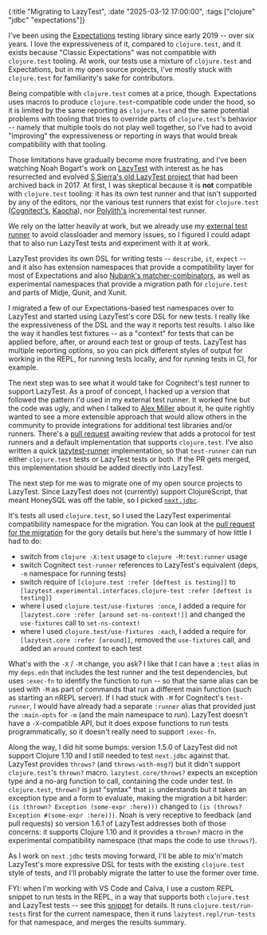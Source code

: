 {:title "Migrating to LazyTest",
 :date "2025-03-12 17:00:00",
 :tags ["clojure" "jdbc" "expectations"]}

I've been using the [Expectations](https://github.com/clojure-expectations/clojure-test)
testing library since early 2019 -- over six years. I love the expressiveness of
it, compared to `clojure.test`, and it exists because "Classic Expectations"
was not compatible with `clojure.test` tooling. At work, our tests use a
mixture of `clojure.test` and Expectations, but in my open source projects,
I've mostly stuck with `clojure.test` for familiarity's sake for contributors.

Being compatible with `clojure.test` comes at a price, though. Expectations
uses macros to produce `clojure.test`-compatible code under the hood, so it
is limited by the same reporting as `clojure.test` and the same potential
problems with tooling that tries to override parts of `clojure.test`'s
behavior -- namely that multiple tools do not play well together, so I've
had to avoid "improving" the expressiveness or reporting in ways that would
break compatibility with that tooling.

Those limitations have gradually become more frustrating, and I've been
watching Noah Bogart's work on [LazyTest](https://github.com/NoahTheDuke/lazytest)
with interest as he has resurrected and evolved
[S Sierra's old LazyTest project](https://github.com/stuartsierra/lazytest)
that had been archived back in 2017. At first, I was skeptical because it
is **not** compatible with `clojure.test` tooling: it has its own test runner
and that isn't supported by any of the editors, nor the various test runners
that exist for `clojure.test`
([Cognitect's](https://github.com/cognitect-labs/test-runner),
[Kaocha](https://github.com/lambdaisland/kaocha)), nor
[Polylith's](https://github.com/polyfy/polylith) incremental test runner.

We rely on the latter heavily at work, but we already use my
[external test runner](https://github.com/seancorfield/polylith-external-test-runner)
to avoid classloader and memory issues, so I figured I could adapt that to
also run LazyTest tests and experiment with it at work.

LazyTest provides its own DSL for writing tests -- `describe`, `it`, `expect` --
and it also has extension namespaces that provide a compatibility layer for
most of Expectations and also
[Nubank's matcher-combinators](https://github.com/nubank/matcher-combinators),
as well as experimental namespaces that provide a migration path for
`clojure.test` and parts of Midje, Qunit, and Xunit.

I migrated a few of our Expectations-based test namespaces over to LazyTest
and started using LazyTest's core DSL for new tests. I really like the
expressiveness of the DSL and the way it reports test results. I also like
the way it handles test fixtures -- as a "context" for tests that can be
applied before, after, or around each test or group of tests. LazyTest has
multiple reporting options, so you can pick different styles of output for
working in the REPL, for running tests locally, and for running tests in CI,
for example.

The next step was to see what it would take for Cognitect's test runner to
support LazyTest. As a proof of concept, I hacked up a version that followed
the pattern I'd used in my external test runner. It worked fine but the code
was ugly, and when I talked to [Alex Miller](https://github.com/puredanger)
about it, he quite rightly wanted to see a more extensible approach that
would allow others in the community to provide integrations for additional
test libraries and/or runners. There's a
[pull request](https://github.com/cognitect-labs/test-runner/pull/49)
awaiting review that adds a protocol for test runners and a default
implementation that supports `clojure.test`. I've also written a quick
[lazytest-runner](https://github.com/seancorfield/lazytest-runner)
implementation, so that `test-runner` can run either `clojure.test` tests
or LazyTest tests or both. If the PR gets merged, this implementation should
be added directly into LazyTest.

The next step for me was to migrate one of my open source projects to
LazyTest. Since LazyTest does not (currently) support ClojureScript, that
meant HoneySQL was off the table, so I picked
[`next.jdbc`](https://github.com/seancorfield/next-jdbc).

It's tests all used `clojure.test`, so I used the LazyTest experimental
compatibility namespace for the migration. You can look at the
[pull request for the migration](https://github.com/seancorfield/next-jdbc/pull/297)
for the gory details but here's the summary of how little I had to do:

* switch from `clojure -X:test` usage to `clojure -M:test:runner` usage
* switch Cognitect `test-runner` references to LazyTest's equivalent (deps, `-m` namespace for running tests)
* switch require of `[clojure.test :refer [deftest is testing]]` to `[lazytest.experimental.interfaces.clojure-test :refer [deftest is testing]]`
* where I used `clojure.test/use-fixtures :once`, I added a require for `[lazytest.core :refer [around set-ns-context!]]` and changed the `use-fixtures` call to `set-ns-context!`
* where I used `clojure.test/use-fixtures :each`, I added a require for `[lazytest.core :refer [around]]`, removed the `use-fixtures` call, and added an `around` context to each test

What's with the `-X` / `-M` change, you ask? I like that I can have a `:test`
alias in my `deps.edn` that includes the test runner and the test dependencies,
but uses `:exec-fn` to identify the function to run -- so that the same alias
can be used with `-M` as part of commands that run a different main function
(such as starting an nREPL server). If I had stuck with `-M` for Cognitect's
`test-runner`, I would have already had a separate `:runner` alias that
provided just the `:main-opts` for `-m` (and the main namespace to run).
LazyTest doesn't have a `-X`-compatible API, but it does expose functions to
run tests programmatically, so it doesn't really need to support `:exec-fn`.

Along the way, I did hit some bumps: version 1.5.0 of LazyTest did not
support Clojure 1.10 and I still needed to test `next.jdbc` against that.
LazyTest provides `throws?` (and `throws-with-msg?`) but it didn't support
`clojure.test`'s `thrown?` macro. `lazytest.core/throws?` expects an exception
type and a no-arg function to call, containing the code under test.
In `clojure.test`, `thrown?` is just "syntax" that `is` understands but it
takes an exception type and a form to evaluate, making the migration a bit
harder: `(is (thrown? Exception (some-expr :here)))` changed to
`(is (throws? Exception #(some-expr :here)))`. Noah is very receptive to feedback
(and pull requests) so version 1.6.1 of LazyTest addresses both of those
concerns: it supports Clojure 1.10 and it provides a `thrown?` macro in the
experimental compatibility namespace (that maps the code to use `throws?`).

As I work on `next.jdbc` tests moving forward, I'll be able to mix'n'match
LazyTest's more expressive DSL for tests with the existing `clojure.test`
style of tests, and I'll probably migrate the latter to use the former over
time.

FYI: when I'm working with VS Code and Calva, I use a custom REPL snippet
to run tests in the REPL, in a way that supports both `clojure.test` and
LazyTest tests -- see this
[snippet](https://github.com/seancorfield/vscode-calva-setup/blob/e46f1ebd6984fb822ca7556362a0e51c99192d48/calva/config.edn#L118-L133) for details.
It runs `clojure.test/run-tests` first for the current namespace, then it
runs `lazytest.repl/run-tests` for that namespace, and merges the results
summary.
